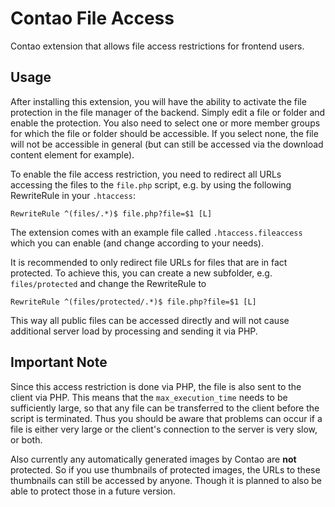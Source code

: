 Contao File Access
=====================

Contao extension that allows file access restrictions for frontend users.

## Usage

After installing this extension, you will have the ability to activate the file protection in the file manager of the backend. Simply edit a file or folder and enable the protection. You also need to select one or more member groups for which the file or folder should be accessible. If you select none, the file will not be accessible in general (but can still be accessed via the download content element for example).

To enable the file access restriction, you need to redirect all URLs accessing the files to the `file.php` script, e.g. by using the following RewriteRule in your `.htaccess`:

```
RewriteRule ^(files/.*)$ file.php?file=$1 [L]
```

The extension comes with an example file called `.htaccess.fileaccess` which you can enable (and change according to your needs).

It is recommended to only redirect file URLs for files that are in fact protected. To achieve this, you can create a new subfolder, e.g. `files/protected` and change the RewriteRule to

```
RewriteRule ^(files/protected/.*)$ file.php?file=$1 [L]
```

This way all public files can be accessed directly and will not cause additional server load by processing and sending it via PHP.

## Important Note

Since this access restriction is done via PHP, the file is also sent to the client via PHP. This means that the `max_execution_time` needs to be sufficiently large, so that any file can be transferred to the client before the script is terminated. Thus you should be aware that problems can occur if a file is either very large or the client's connection to the server is very slow, or both.

Also currently any automatically generated images by Contao are __not__ protected. So if you use thumbnails of protected images, the URLs to these thumbnails can still be accessed by anyone. Though it is planned to also be able to protect those in a future version.

